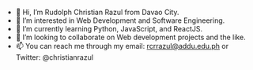 - 👋 Hi, I’m Rudolph Christian Razul from Davao City.
- 👀 I’m interested in Web Development and Software Engineering.
- 🌱 I’m currently learning Python, JavaScript, and ReactJS.
- 💞️ I’m looking to collaborate on Web development projects and the like.
- 📫 You can reach me through my email: rcrrazul@addu.edu.ph or Twitter: @christianrazul

<!---
christianrazul/christianrazul is a ✨ special ✨ repository because its `README.md` (this file) appears on your GitHub profile.
You can click the Preview link to take a look at your changes.
--->
